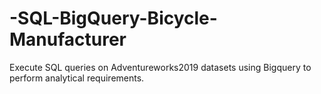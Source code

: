 # -SQL-BigQuery-Bicycle-Manufacturer
Execute SQL queries on Adventureworks2019 datasets using Bigquery to perform analytical requirements.
